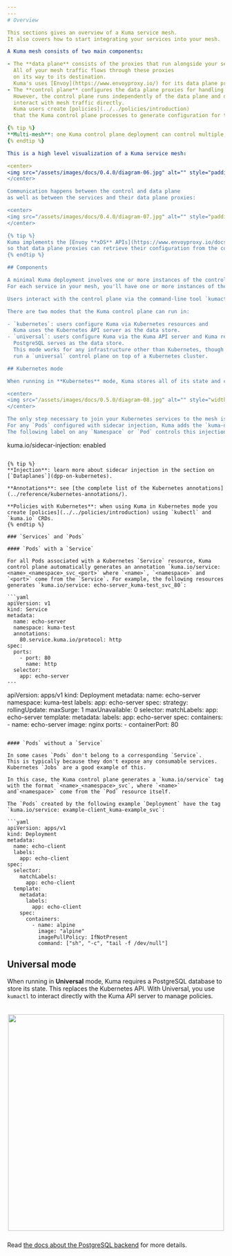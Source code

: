 ```yaml
---
---
# Overview

This sections gives an overview of a Kuma service mesh.
It also covers how to start integrating your services into your mesh.

A Kuma mesh consists of two main components:

- The **data plane** consists of the proxies that run alongside your services.
  All of your mesh traffic flows through these proxies
  on its way to its destination.
  Kuma's uses [Envoy](https://www.envoyproxy.io/) for its data plane proxy.
- The **control plane** configures the data plane proxies for handling mesh traffic.
  However, the control plane runs independently of the data plane and does not
  interact with mesh traffic directly.
  Kuma users create [policies](../../policies/introduction)
  that the Kuma control plane processes to generate configuration for the data plane proxies.

{% tip %}
**Multi-mesh**: one Kuma control plane deployment can control multiple, isolated data planes using the [`Mesh`](../../policies/mesh) resource. As compared to one control plane per data plane, this option lowers the complexity and operational cost of supporting multiple meshes.
{% endtip %}

This is a high level visualization of a Kuma service mesh:

<center>
<img src="/assets/images/docs/0.4.0/diagram-06.jpg" alt="" style="padding-top: 20px; padding-bottom: 10px;"/>
</center>

Communication happens between the control and data plane
as well as between the services and their data plane proxies:

<center>
<img src="/assets/images/docs/0.4.0/diagram-07.jpg" alt="" style="padding-top: 20px; padding-bottom: 10px;"/>
</center>

{% tip %}
Kuma implements the [Envoy **xDS** APIs](https://www.envoyproxy.io/docs/envoy/latest/api-docs/xds_protocol)
so that data plane proxies can retrieve their configuration from the control plane.
{% endtip %}

## Components

A minimal Kuma deployment involves one or more instances of the control plane executable, `kuma-cp`.
For each service in your mesh, you'll have one or more instances of the data plane proxy executable, `kuma-dp`.

Users interact with the control plane via the command-line tool `kumactl`.

There are two modes that the Kuma control plane can run in:

- `kubernetes`: users configure Kuma via Kubernetes resources and
  Kuma uses the Kubernetes API server as the data store.
- `universal`: users configure Kuma via the Kuma API server and Kuma resources.
  PostgreSQL serves as the data store.
  This mode works for any infrastructure other than Kubernetes, though you can
  run a `universal` control plane on top of a Kubernetes cluster.

## Kubernetes mode

When running in **Kubernetes** mode, Kuma stores all of its state and configuration on the underlying Kubernetes API Server.

<center>
<img src="/assets/images/docs/0.5.0/diagram-08.jpg" alt="" style="width: 500px; padding-top: 20px; padding-bottom: 10px;"/>
</center>

The only step necessary to join your Kubernetes services to the mesh is enabling _sidecar injection_.
For any `Pods` configured with sidecar injection, Kuma adds the `kuma-dp` sidecar container.
The following label on any `Namespace` or `Pod` controls this injection:

```
kuma.io/sidecar-injection: enabled
```

{% tip %}
**Injection**: learn more about sidecar injection in the section on [`Dataplanes`](dpp-on-kubernetes).

**Annotations**: see [the complete list of the Kubernetes annotations](../reference/kubernetes-annotations/).

**Policies with Kubernetes**: when using Kuma in Kubernetes mode you create [policies](../../policies/introduction) using `kubectl` and `kuma.io` CRDs.
{% endtip %}

### `Services` and `Pods`

#### `Pods` with a `Service`

For all Pods associated with a Kubernetes `Service` resource, Kuma control plane automatically generates an annotation `kuma.io/service: <name>_<namespace>_svc_<port>` where `<name>`, `<namespace>` and `<port>` come from the `Service`. For example, the following resources generates `kuma.io/service: echo-server_kuma-test_svc_80`:

```yaml
apiVersion: v1
kind: Service
metadata:
  name: echo-server
  namespace: kuma-test
  annotations:
    80.service.kuma.io/protocol: http
spec:
  ports:
    - port: 80
      name: http
  selector:
    app: echo-server
---
```

apiVersion: apps/v1
kind: Deployment
metadata:
  name: echo-server
  namespace: kuma-test
  labels:
    app: echo-server
spec:
  strategy:
    rollingUpdate:
      maxSurge: 1
      maxUnavailable: 0
  selector:
    matchLabels:
      app: echo-server
  template:
    metadata:
      labels:
        app: echo-server
    spec:
      containers:
        - name: echo-server
          image: nginx
          ports:
            - containerPort: 80
```

#### `Pods` without a `Service`

In some cases `Pods` don't belong to a corresponding `Service`.
This is typically because they don't expose any consumable services.
Kubernetes `Jobs` are a good example of this.

In this case, the Kuma control plane generates a `kuma.io/service` tag with the format `<name>_<namespace>_svc`, where `<name>` and`<namespace>` come from the `Pod` resource itself.

The `Pods` created by the following example `Deployment` have the tag `kuma.io/service: example-client_kuma-example_svc`:

```yaml
apiVersion: apps/v1
kind: Deployment
metadata:
  name: echo-client
  labels:
    app: echo-client
spec:
  selector:
    matchLabels:
      app: echo-client
  template:
    metadata:
      labels:
        app: echo-client
    spec:
      containers:
        - name: alpine
          image: "alpine"
          imagePullPolicy: IfNotPresent
          command: ["sh", "-c", "tail -f /dev/null"]
```

## Universal mode

When running in **Universal** mode, Kuma requires a PostgreSQL database to store its state. This replaces the Kubernetes API. With Universal, you use `kumactl` to interact directly with the Kuma API server to manage policies.

<center>
<img src="/assets/images/docs/0.5.0/diagram-09.jpg" alt="" style="width: 500px; padding-top: 20px; padding-bottom: 10px;"/>
</center>

Read [the docs about the PostgreSQL backend](../../documentation/configuration#postgres) for more details.
